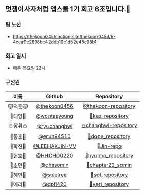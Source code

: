 ## 멋쟁이사자처럼 앱스쿨 1기 회고 6조입니다.👋

### 팀 노션
- https://thekoon0456.notion.site/thekoon0456/6-4cea9c2698bc42ddb10c1d52e46e98b1

### 회고 일시
- 매주 목요일 22시 

### 구성원 
|이름|Github|Repository|
|:---:|:---:|:---:|
|🐱덕훈🐱|[@thekoon0456](https://github.com/thekoon0456)|[🐱thekoon-repository](https://github.com/LIKELION-6LIONS/thekoon-repository)|
|🤥태영🤥|[@wontaeyoung](https://github.com/wontaeyoung)|[🤥kaz_repository](https://github.com/LIKELION-6LIONS/kaz_repository)|
|⛄️창휘⛄️|[@ryuchanghwi](https://github.com/ryuchanghwi)|[⛄️changhwi-repository](https://github.com/LIKELION-6LIONS/changhwi-repository)|
|🐶동훈🐶|[@erun94510](https://github.com/erun94510)|[🐶done_repository](https://github.com/LIKELION-6LIONS/done_repository)|
|🌠학진🌠|[@LEEHAKJIN-VV](https://github.com/LEEHAKJIN-VV)|🌠[Jin-repo](https://github.com/LIKELION-6LIONS/Jin-repo)|
|🐒현호🐒|[@HHCHO0220](https://github.com/HHCHO0220)|[🐒hyunho_repository](https://github.com/LIKELION-6LIONS/hyunho_repository)|
|🧸소민🧸|[@chasomin](https://github.com/chasomin)|[🧸chapter22_somin](https://github.com/LIKELION-6LIONS/chapter22_somin)|
|🌲혜민🌲|[@soletree](https://github.com/soletree)|[🌲sol_repository](https://github.com/LIKELION-6LIONS/sol_repository)|
|🫧예리🫧|[@dpfl420](https://github.com/dpfl420)|[🫧yeri_repository](https://github.com/LIKELION-6LIONS/yeri_Repository)|




<!--
**Here are some ideas to get you started:**
🙋‍♀️ A short introduction - what is your organization all about?
🌈 Contribution guidelines - how can the community get involved?
👩‍💻 Useful resources - where can the community find your docs? Is there anything else the community should know?
🍿 Fun facts - what does your team eat for breakfast?
🧙 Remember, you can do mighty things with the power of [Markdown](https://docs.github.com/github/writing-on-github/getting-started-with-writing-and-formatting-on-github/basic-writing-and-formatting-syntax)
-->
